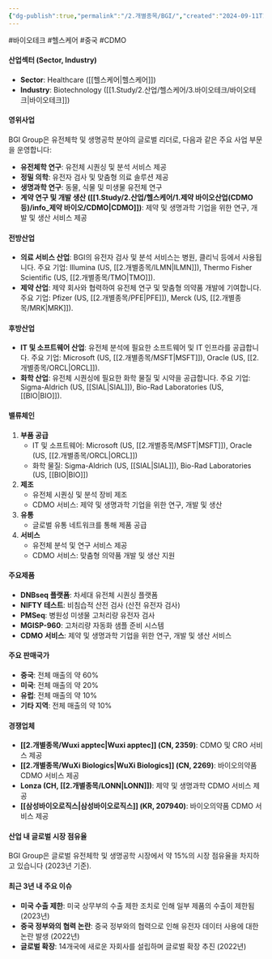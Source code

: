 ```yaml
---
{"dg-publish":true,"permalink":"/2.개별종목/BGI/","created":"2024-09-11T10:53:14.966+09:00","updated":"2025-07-29T21:37:04.400+09:00"}
---
```


#바이오테크 #헬스케어 #중국 #CDMO 

#### 산업섹터 (Sector, Industry)

- **Sector**: Healthcare ([[헬스케어\|헬스케어]])
- **Industry**: Biotechnology ([[1.Study/2.산업/헬스케어/3.바이오테크/바이오테크\|바이오테크]])

#### 영위사업

BGI Group은 유전체학 및 생명공학 분야의 글로벌 리더로, 다음과 같은 주요 사업 부문을 운영합니다:

- **유전체학 연구**: 유전체 시퀀싱 및 분석 서비스 제공
- **정밀 의학**: 유전자 검사 및 맞춤형 의료 솔루션 제공
- **생명과학 연구**: 동물, 식물 및 미생물 유전체 연구
- **계약 연구 및 개발 생산 ([[1.Study/2.산업/헬스케어/1.제약 바이오산업(CDMO 등)/info_제약 바이오/CDMO\|CDMO]])**: 제약 및 생명과학 기업을 위한 연구, 개발 및 생산 서비스 제공

#### 전방산업

- **의료 서비스 산업**: BGI의 유전자 검사 및 분석 서비스는 병원, 클리닉 등에서 사용됩니다. 주요 기업: Illumina (US, [[2.개별종목/ILMN\|ILMN]]), Thermo Fisher Scientific (US, [[2.개별종목/TMO\|TMO]]).
- **제약 산업**: 제약 회사와 협력하여 유전체 연구 및 맞춤형 의약품 개발에 기여합니다. 주요 기업: Pfizer (US, [[2.개별종목/PFE\|PFE]]), Merck (US, [[2.개별종목/MRK\|MRK]]).

#### 후방산업

- **IT 및 소프트웨어 산업**: 유전체 분석에 필요한 소프트웨어 및 IT 인프라를 공급합니다. 주요 기업: Microsoft (US, [[2.개별종목/MSFT\|MSFT]]), Oracle (US, [[2.개별종목/ORCL\|ORCL]]).
- **화학 산업**: 유전체 시퀀싱에 필요한 화학 물질 및 시약을 공급합니다. 주요 기업: Sigma-Aldrich (US, [[SIAL\|SIAL]]), Bio-Rad Laboratories (US, [[BIO\|BIO]]).

#### 밸류체인

1. **부품 공급**
    - IT 및 소프트웨어: Microsoft (US, [[2.개별종목/MSFT\|MSFT]]), Oracle (US, [[2.개별종목/ORCL\|ORCL]])
    - 화학 물질: Sigma-Aldrich (US, [[SIAL\|SIAL]]), Bio-Rad Laboratories (US, [[BIO\|BIO]])
2. **제조**
    - 유전체 시퀀싱 및 분석 장비 제조
    - CDMO 서비스: 제약 및 생명과학 기업을 위한 연구, 개발 및 생산
3. **유통**
    - 글로벌 유통 네트워크를 통해 제품 공급
4. **서비스**
    - 유전체 분석 및 연구 서비스 제공
    - CDMO 서비스: 맞춤형 의약품 개발 및 생산 지원

#### 주요제품

- **DNBseq 플랫폼**: 차세대 유전체 시퀀싱 플랫폼
- **NIFTY 테스트**: 비침습적 산전 검사 (산전 유전자 검사)
- **PMSeq**: 병원성 미생물 고처리량 유전자 검사
- **MGISP-960**: 고처리량 자동화 샘플 준비 시스템
- **CDMO 서비스**: 제약 및 생명과학 기업을 위한 연구, 개발 및 생산 서비스

#### 주요 판매국가

- **중국**: 전체 매출의 약 60%
- **미국**: 전체 매출의 약 20%
- **유럽**: 전체 매출의 약 10%
- **기타 지역**: 전체 매출의 약 10%

#### 경쟁업체

- **[[2.개별종목/Wuxi apptec\|Wuxi apptec]] (CN, 2359)**: CDMO 및 CRO 서비스 제공
- **[[2.개별종목/WuXi Biologics\|WuXi Biologics]] (CN, 2269)**: 바이오의약품 CDMO 서비스 제공
- **Lonza (CH, [[2.개별종목/LONN\|LONN]])**: 제약 및 생명과학 CDMO 서비스 제공
- **[[삼성바이오로직스\|삼성바이오로직스]] (KR, 207940)**: 바이오의약품 CDMO 서비스 제공

#### 산업 내 글로벌 시장 점유율

BGI Group은 글로벌 유전체학 및 생명공학 시장에서 약 15%의 시장 점유율을 차지하고 있습니다 (2023년 기준).

#### 최근 3년 내 주요 이슈

- **미국 수출 제한**: 미국 상무부의 수출 제한 조치로 인해 일부 제품의 수출이 제한됨 (2023년)
- **중국 정부와의 협력 논란**: 중국 정부와의 협력으로 인해 유전자 데이터 사용에 대한 논란 발생 (2022년)
- **글로벌 확장**: 14개국에 새로운 자회사를 설립하며 글로벌 확장 추진 (2022년)